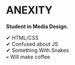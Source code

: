 # ANEXITY

**Student in Media Design.**

 ✔ HTML/CSS \
 ✔ Confused about JS \
 ✔ Something With Snakes \
 𐄂 Will make coffee
